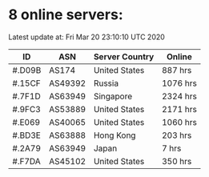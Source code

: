 # 8 online servers:

Latest update at: Fri Mar 20 23:10:10 UTC 2020

| ID | ASN | Server Country | Online |
| -- | --- | -------------- | ------ |
| #.D09B | AS174 | United States | 887 hrs |
| #.15CF | AS49392 | Russia | 1076 hrs |
| #.7F1D | AS63949 | Singapore | 2324 hrs |
| #.9FC3 | AS53889 | United States | 2171 hrs |
| #.E069 | AS40065 | United States | 1060 hrs |
| #.BD3E | AS63888 | Hong Kong | 203 hrs |
| #.2A79 | AS63949 | Japan | 7 hrs |
| #.F7DA | AS45102 | United States | 350 hrs |

